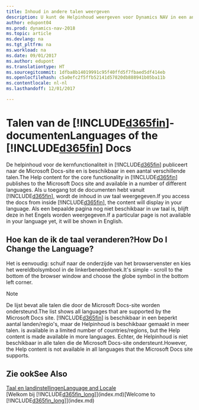 ```yaml
---
title: Inhoud in andere talen weergeven
description: U kunt de Helpinhoud weergeven voor Dynamics NAV in een andere taal.
author: edupont04
ms.prod: dynamics-nav-2018
ms.topic: article
ms.devlang: na
ms.tgt_pltfrm: na
ms.workload: na
ms.date: 09/01/2017
ms.author: edupont
ms.translationtype: HT
ms.sourcegitcommit: 1dfba8b14019991c95f40ffd5f7fbaed5df414eb
ms.openlocfilehash: c5a0efc2f5ffb52141d57820db888941b05ba11b
ms.contentlocale: nl-nl
ms.lasthandoff: 12/01/2017

---
```

# <a name="languages-of-the-included365finincludesd365finmdmd-docs"></a><span data-ttu-id="ad6e7-103">Talen van de [!INCLUDE[d365fin](includes/d365fin_md.md)]-documenten</span><span class="sxs-lookup"><span data-stu-id="ad6e7-103">Languages of the [!INCLUDE[d365fin](includes/d365fin_md.md)] Docs</span></span>
<span data-ttu-id="ad6e7-104">De helpinhoud voor de kernfunctionaliteit in [!INCLUDE[d365fin](includes/d365fin_md.md)] publiceert naar de Microsoft Docs-site en is beschikbaar in een aantal verschillende talen.</span><span class="sxs-lookup"><span data-stu-id="ad6e7-104">The Help content for the core functionality in [!INCLUDE[d365fin](includes/d365fin_md.md)] publishes to the Microsoft Docs site and available in a number of different languages.</span></span> <span data-ttu-id="ad6e7-105">Als u toegang tot de documenten hebt vanuit [!INCLUDE[d365fin](includes/d365fin_md.md)], wordt de inhoud in uw taal weergegeven.</span><span class="sxs-lookup"><span data-stu-id="ad6e7-105">If you access the docs from inside [!INCLUDE[d365fin](includes/d365fin_md.md)], the content will display in your language.</span></span> <span data-ttu-id="ad6e7-106">Als een bepaalde pagina nog niet beschikbaar in uw taal is, blijft deze in het Engels worden weergegeven.</span><span class="sxs-lookup"><span data-stu-id="ad6e7-106">If a particular page is not available in your language yet, it will be shown in English.</span></span>

## <a name="how-do-i-change-the-language"></a><span data-ttu-id="ad6e7-107">Hoe kan de ik de taal veranderen?</span><span class="sxs-lookup"><span data-stu-id="ad6e7-107">How Do I Change the Language?</span></span>
<span data-ttu-id="ad6e7-108">Het is eenvoudig: schuif naar de onderzijde van het browservenster en kies het wereldbolsymbool in de linkerbenedenhoek.</span><span class="sxs-lookup"><span data-stu-id="ad6e7-108">It's simple - scroll to the bottom of the browser window and choose the globe symbol in the bottom left corner.</span></span>

> [!NOTE]  
> <span data-ttu-id="ad6e7-109">De lijst bevat alle talen die door de Microsoft Docs-site worden ondersteund.</span><span class="sxs-lookup"><span data-stu-id="ad6e7-109">The list shows all languages that are supported by the Microsoft Docs site.</span></span> [!INCLUDE[d365fin](includes/d365fin_md.md)]<span data-ttu-id="ad6e7-110"> is beschikbaar in een beperkt aantal landen/regio's, maar de Helpinhoud is beschikbaar gemaakt in meer talen.</span><span class="sxs-lookup"><span data-stu-id="ad6e7-110"> is available in a limited number of countries/regions, but the Help content is made available in more languages.</span></span> <span data-ttu-id="ad6e7-111">Echter, de Helpinhoud is niet beschikbaar in alle talen die de Microsoft Docs-site ondersteunt.</span><span class="sxs-lookup"><span data-stu-id="ad6e7-111">However, the Help content is not available in all languages that the Microsoft Docs site supports.</span></span>

## <a name="see-also"></a><span data-ttu-id="ad6e7-112">Zie ook</span><span class="sxs-lookup"><span data-stu-id="ad6e7-112">See Also</span></span>
[<span data-ttu-id="ad6e7-113">Taal en landinstellingen</span><span class="sxs-lookup"><span data-stu-id="ad6e7-113">Language and Locale</span></span>](about-locale-language.md)  
<span data-ttu-id="ad6e7-114">[Welkom bij [!INCLUDE[d365fin_long](includes/d365fin_long_md.md)]](index.md)</span><span class="sxs-lookup"><span data-stu-id="ad6e7-114">[Welcome to [!INCLUDE[d365fin_long](includes/d365fin_long_md.md)]](index.md)</span></span>  

